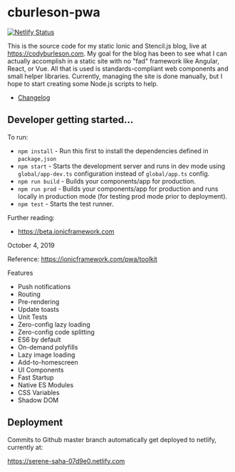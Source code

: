 # cburleson-pwa

[![Netlify Status](https://api.netlify.com/api/v1/badges/5e6d062e-d4fe-496b-b3c2-978ca2ab080a/deploy-status)](https://app.netlify.com/sites/serene-saha-07d9e0/deploys)

This is the source code for my static Ionic and Stencil.js blog, live at https://codyburleson.com. My goal for the blog has been to see what I can actually accomplish in a static site with no "fad" framework like Angular, React, or Vue. All that is used is standards-compliant web components and small helper libraries. Currently, managing the site is done manually, but I hope to start creating some Node.js scripts to help.

- [Changelog](changelog.md)

## Developer getting started...

To run:

- `npm install` - Run this first to install the dependencies defined in `package,json`
- `npm start` - Starts the development server and runs in dev mode using `global/app-dev.ts` configuration instead of `global/app.ts` config.
- `npm run build` - Builds your components/app for production.
- `npm run prod` -  Builds your components/app for production and runs locally in production mode (for testing prod mode prior to deployment).
- `npm test` - Starts the test runner.

Further reading:
- https://beta.ionicframework.com    

October 4, 2019

Reference: https://ionicframework.com/pwa/toolkit

Features
- Push notifications
- Routing
- Pre-rendering
- Update toasts
- Unit Tests
- Zero-config lazy loading
- Zero-config code splitting
- ES6 by default
- On-demand polyfills
- Lazy image loading
- Add-to-homescreen
- UI Components
- Fast Startup
- Native ES Modules
- CSS Variables
- Shadow DOM

## Deployment

Commits to Github master branch automatically get deployed to netlify, currently at:

https://serene-saha-07d9e0.netlify.com

